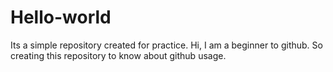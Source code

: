 # Hello-world
Its a simple repository created for practice.
Hi, I am a beginner to github. So creating this repository to know about github usage.  
